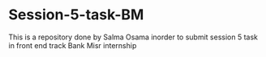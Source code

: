 # Session-5-task-BM
This is a repository done by Salma Osama inorder to submit session 5 task in front end track Bank Misr internship
